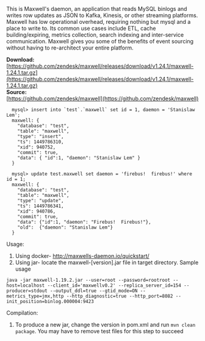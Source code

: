 <div id="maxwell-header">
</div>

This is Maxwell's daemon, an application that reads MySQL binlogs and writes
row updates as JSON to Kafka, Kinesis, or other streaming platforms.  Maxwell has
low operational overhead, requiring nothing but mysql and a place to write to.
Its common use cases include ETL, cache building/expiring, metrics collection,
search indexing and inter-service communication.  Maxwell gives you some of the
benefits of event sourcing without having to re-architect your entire platform.

<b>Download:</b><br>
[https://github.com/zendesk/maxwell/releases/download/v1.24.1/maxwell-1.24.1.tar.gz](https://github.com/zendesk/maxwell/releases/download/v1.24.1/maxwell-1.24.1.tar.gz)
<br/>
<b>Source:</b><br>
[https://github.com/zendesk/maxwell](https://github.com/zendesk/maxwell)
<br clear="all">


```
  mysql> insert into `test`.`maxwell` set id = 1, daemon = 'Stanislaw Lem';
  maxwell: {
    "database": "test",
    "table": "maxwell",
    "type": "insert",
    "ts": 1449786310,
    "xid": 940752,
    "commit": true,
    "data": { "id":1, "daemon": "Stanislaw Lem" }
  }
```

```
  mysql> update test.maxwell set daemon = 'firebus!  firebus!' where id = 1;
  maxwell: {
    "database": "test",
    "table": "maxwell",
    "type": "update",
    "ts": 1449786341,
    "xid": 940786,
    "commit": true,
    "data": {"id":1, "daemon": "Firebus!  Firebus!"},
    "old":  {"daemon": "Stanislaw Lem"}
  }
```

Usage:
1. Using docker- http://maxwells-daemon.io/quickstart/
2. Using jar- locate the maxwell-[version].jar file in target directory. 
Sample usage
```
java -jar maxwell-1.19.2.jar --user=root --password=rootroot --host=localhost --client_id='maxwellv0.2' --replica_server_id=154 --producer=stdout --output_ddl=true --gtid_mode=ON --metrics_type=jmx,http --http_diagnostic=true --http_port=8082 --init_position=binlog.000004:9423
```

Compilation:
1. To produce a new jar, change the version in pom.xml and run ```mvn clean package```. 
You may have to remove test files for this step to succeed